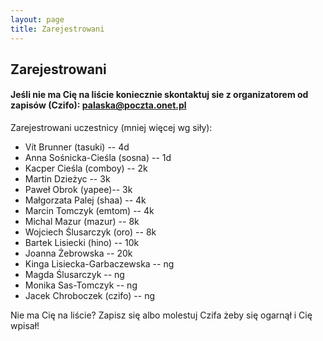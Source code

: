 ```yaml
---
layout: page
title: Zarejestrowani
---
```


## Zarejestrowani

#### Jeśli nie ma Cię na liście koniecznie skontaktuj sie z organizatorem od zapisów (Czifo): palaska@poczta.onet.pl

Zarejestrowani uczestnicy (mniej więcej wg siły):

- Vít Brunner (tasuki) -- 4d
- Anna Sośnicka-Cieśla (sosna) -- 1d
- Kacper Cieśla (comboy) -- 2k
- Martin Dzieżyc -- 3k
- Paweł Obrok (yapee)-- 3k
- Małgorzata Palej (shaa) -- 4k
- Marcin Tomczyk (emtom) -- 4k
- Michal Mazur (mazur) -- 8k
- Wojciech Ślusarczyk (oro) -- 8k
- Bartek Lisiecki (hino) -- 10k
- Joanna Żebrowska -- 20k
- Kinga Lisiecka-Garbaczewska -- ng
- Magda Ślusarczyk -- ng
- Monika Sas-Tomczyk -- ng
- Jacek Chroboczek (czifo) -- ng



Nie ma Cię na liście?  Zapisz się albo molestuj Czifa żeby się ogarnął i Cię wpisał!
